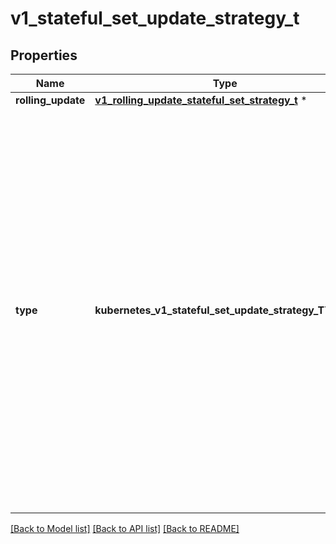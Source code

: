 # v1_stateful_set_update_strategy_t

## Properties
Name | Type | Description | Notes
------------ | ------------- | ------------- | -------------
**rolling_update** | [**v1_rolling_update_stateful_set_strategy_t**](v1_rolling_update_stateful_set_strategy.md) \* |  | [optional] 
**type** | **kubernetes_v1_stateful_set_update_strategy_TYPE_e** | Type indicates the type of the StatefulSetUpdateStrategy. Default is RollingUpdate.  Possible enum values:  - &#x60;\&quot;OnDelete\&quot;&#x60; triggers the legacy behavior. Version tracking and ordered rolling restarts are disabled. Pods are recreated from the StatefulSetSpec when they are manually deleted. When a scale operation is performed with this strategy,specification version indicated by the StatefulSet&#39;s currentRevision.  - &#x60;\&quot;RollingUpdate\&quot;&#x60; indicates that update will be applied to all Pods in the StatefulSet with respect to the StatefulSet ordering constraints. When a scale operation is performed with this strategy, new Pods will be created from the specification version indicated by the StatefulSet&#39;s updateRevision. | [optional] 

[[Back to Model list]](../README.md#documentation-for-models) [[Back to API list]](../README.md#documentation-for-api-endpoints) [[Back to README]](../README.md)


